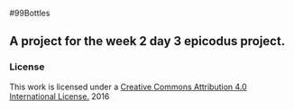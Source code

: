 #99Bottles
## A project for the week 2 day 3 epicodus project.
### License

This work is licensed under a [Creative Commons Attribution 4.0 International License.](http://creativecommons.org/licenses/by/4.0/) 2016
